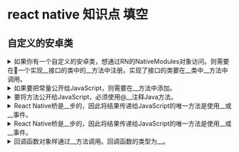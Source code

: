 <!-- markdownlint-disable MD033 -->
# react native 知识点 填空

## 自定义的安卓类

<details>
  <summary>如果你有一个自定义的安卓类，想通过RN的NativeModules对象访问。则需要在一个实现__接口的类中的__方法中注册。实现了接口的类要在__类中__方法中调用。</summary>
  <div>ReactPackage</div>
  <div>createNativeModules</div>
  <div>MainApplication</div>
  <div>getPackages</div>
</details>

<details>
  <summary>如果要把常量公开给JavaScript，则需要在__方法中添加。</summary>
  <div>getConstants</div>
</details>

<details>
  <summary>要将方法公开给JavaScript，必须使用@__注释Java方法。</summary>
  <div>ReactMethod</div>
</details>

<details>
  <summary>React Native桥是__步的，因此将结果传递给JavaScript的唯一方法是使用__或__事件。</summary>
  <div>异</div>
  <div>回调</div>
  <div>发出</div>
</details>

<details>
  <summary>React Native桥是__步的，因此将结果传递给JavaScript的唯一方法是使用__或__事件。</summary>
  <div>异</div>
  <div>回调</div>
  <div>发出</div>
</details>

<details>
  <summary>回调函数对象样通过__方法调用。回调函数的类型为__。</summary>
  <div>invoke</div>
  <div>Callback</div>
</details>
